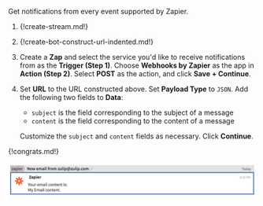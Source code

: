 Get notifications from every event supported by Zapier.

1. {!create-stream.md!}

1. {!create-bot-construct-url-indented.md!}

1. Create a **Zap** and select the service you'd like to receive notifications
   from as the **Trigger (Step 1)**. Choose **Webhooks by Zapier** as the
   app in **Action (Step 2)**. Select **POST** as the action, and click
   **Save + Continue**.

1. Set **URL** to the URL constructed above. Set **Payload Type** to `JSON`.
   Add the following two fields to **Data**:

    * `subject` is the field corresponding to the subject of a message
    * `content` is the field corresponding to the content of a message

    Customize the `subject` and `content` fields as necessary. Click
    **Continue**.

{!congrats.md!}

![](/static/images/integrations/zapier/001.png)
